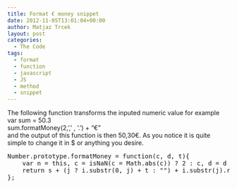 ```yaml
---
title: Format € money snippet
date: 2012-11-05T13:01:04+00:00
author: Matjaz Trcek
layout: post
categories:
  - The Code
tags:
  - format
  - function
  - javascript
  - JS
  - method
  - snippet
---
```

The following function transforms the inputed numeric value for example  
var sum = 50.3  
sum.formatMoney(2,&#8217;,&#8217; , &#8216;.&#8217;) + &#8220;€&#8221;  
and the output of this function is then 50,30€. As you notice it is quite simple to change it in $ or anything you desire.

<pre class="brush: jscript; title: ; notranslate" title="">Number.prototype.formatMoney = function(c, d, t){
    var n = this, c = isNaN(c = Math.abs(c)) ? 2 : c, d = d == undefined ? "," : d, t = t == undefined ? "." : t, s = n &lt; 0 ? "-" : "", i = parseInt(n = Math.abs(+n || 0).toFixed(c)) + "", j = (j = i.length) &gt; 3 ? j % 3 : 0;
    return s + (j ? i.substr(0, j) + t : "") + i.substr(j).replace(/(\d{3})(?=\d)/g, "$1" + t) + (c ? d + Math.abs(n - i).toFixed(c).slice(2) : "");
};

</pre>